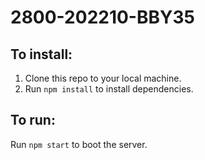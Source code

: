 # 2800-202210-BBY35

## To install:
  1. Clone this repo to your local machine.
  2. Run ```npm install``` to install dependencies.
## To run:
  Run ```npm start``` to boot the server.